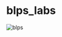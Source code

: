 # blps_labs
![blps](https://github.com/Ja1rman/blps_labs/assets/49319500/ab8b281b-d2a1-4f19-81cd-632216177e6b)
